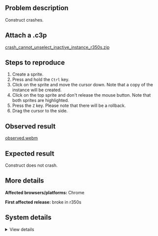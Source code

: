 ## Problem description

Construct crashes.

## Attach a .c3p

[crash_cannot_unselect_inactive_instance_r350s.zip](https://github.com/WilsonPercival/WilsonPercival/files/12072301/crash_cannot_unselect_inactive_instance_r350s.zip)

## Steps to reproduce

1. Create a sprite.
2. Press and hold the `Ctrl` key.
3. Click on the sprite and move the cursor down. Note that a copy of the instance will be created.
3. Click on the top sprite and don't release the mouse button. Note that both sprites are highlighted.
4. Press the `Z` key. Please note that there will be a rollback.
5. Drag the cursor to the side.

## Observed result

[observed.webm](https://github.com/WilsonPercival/WilsonPercival/assets/91274932/24296390-6f0a-4cf1-b746-b59da6418429)

## Expected result

Construct does not crash.

## More details



**Affected browsers/platforms:** Chrome

**First affected release:** broke in r350s

## System details

<details><summary>View details</summary>

Error report information
Type: unhandled exception
File: https://editor.construct.net/r350/components/editors/layoutView/layoutView.js, line 213, col 399
Message: Uncaught Error: cannot unselect inactive instance
Stack: Error: cannot unselect inactive instance at aeb.KLa (https://editor.construct.net/r350/components/editors/layoutView/layoutView.js:213:405) at feb.ag (https://editor.construct.net/r350/components/editors/layoutView/layoutView.js:230:476) at Array.uf (https://editor.construct.net/r350/components/editors/layoutView/layoutView.js:227:277) at window.jm.dispatchEvent (https://editor.construct.net/r350/main.js:1260:399) at window.jm.ag (https://editor.construct.net/r350/components/editors/layoutView/layoutView.js:111:172) at HTMLDocument.uf (https://editor.construct.net/r350/components/editors/layoutView/layoutView.js:94:381)
Construct version: r350
URL: https://editor.construct.net/
Date: Mon Jul 17 2023 20:24:09 GMT+0300 (Восточная Европа, летнее время)
Uptime: 16 s

Platform information
Product: Construct 3 r350 (stable)
Browser: Chrome 114.0.5735.199
Browser engine: Chromium
Context: webapp
Operating system: Windows 11
Device type: desktop
Device pixel ratio: 1.5
Logical CPU cores: 16
Approx. device memory: 8 GB
User agent: Mozilla/5.0 (Windows NT 10.0; Win64; x64) AppleWebKit/537.36 (KHTML, like Gecko) Chrome/114.0.0.0 Safari/537.36
Language setting: en-US

WebGL information
Version string: WebGL 2.0 (OpenGL ES 3.0 Chromium)
Numeric version: 2
Supports NPOT textures: yes
Supports GPU profiling: no
Supports highp precision: yes
Vendor: Google Inc. (AMD)
Renderer: ANGLE (AMD, AMD Radeon(TM) Graphics Direct3D11 vs_5_0 ps_5_0, D3D11)
Major performance caveat: no
Maximum texture size: 16384
Point size range: 1 to 1024
Extensions: EXT_color_buffer_float, EXT_color_buffer_half_float, EXT_disjoint_timer_query_webgl2, EXT_float_blend, EXT_texture_compression_bptc, EXT_texture_compression_rgtc, EXT_texture_filter_anisotropic, EXT_texture_norm16, KHR_parallel_shader_compile, OES_draw_buffers_indexed, OES_texture_float_linear, OVR_multiview2, WEBGL_compressed_texture_s3tc, WEBGL_compressed_texture_s3tc_srgb, WEBGL_debug_renderer_info, WEBGL_debug_shaders, WEBGL_lose_context, WEBGL_multi_draw, WEBGL_provoking_vertex

</details>
